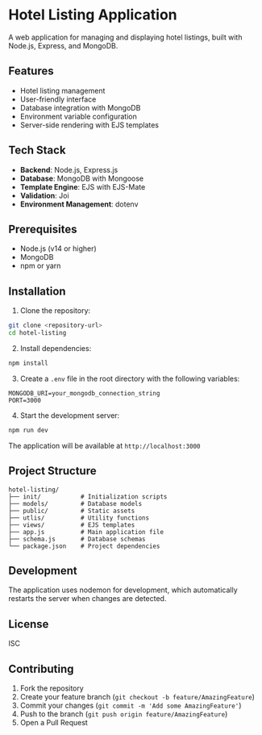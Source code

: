 # Hotel Listing Application

A web application for managing and displaying hotel listings, built with Node.js, Express, and MongoDB.

## Features

- Hotel listing management
- User-friendly interface
- Database integration with MongoDB
- Environment variable configuration
- Server-side rendering with EJS templates

## Tech Stack

- **Backend**: Node.js, Express.js
- **Database**: MongoDB with Mongoose
- **Template Engine**: EJS with EJS-Mate
- **Validation**: Joi
- **Environment Management**: dotenv

## Prerequisites

- Node.js (v14 or higher)
- MongoDB
- npm or yarn

## Installation

1. Clone the repository:
```bash
git clone <repository-url>
cd hotel-listing
```

2. Install dependencies:
```bash
npm install
```

3. Create a `.env` file in the root directory with the following variables:
```
MONGODB_URI=your_mongodb_connection_string
PORT=3000
```

4. Start the development server:
```bash
npm run dev
```

The application will be available at `http://localhost:3000`

## Project Structure

```
hotel-listing/
├── init/           # Initialization scripts
├── models/         # Database models
├── public/         # Static assets
├── utlis/          # Utility functions
├── views/          # EJS templates
├── app.js          # Main application file
├── schema.js       # Database schemas
└── package.json    # Project dependencies
```

## Development

The application uses nodemon for development, which automatically restarts the server when changes are detected.

## License

ISC

## Contributing

1. Fork the repository
2. Create your feature branch (`git checkout -b feature/AmazingFeature`)
3. Commit your changes (`git commit -m 'Add some AmazingFeature'`)
4. Push to the branch (`git push origin feature/AmazingFeature`)
5. Open a Pull Request
